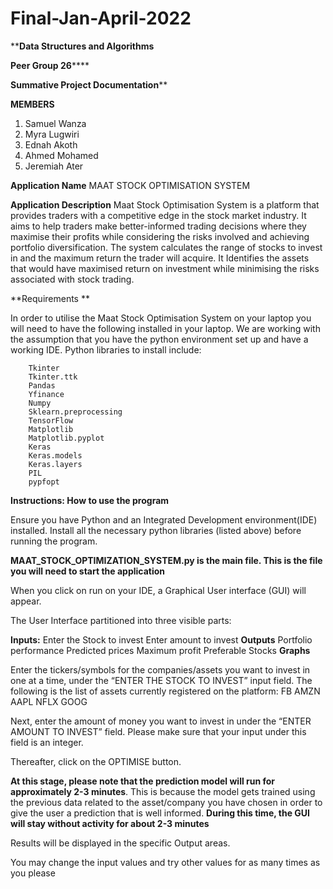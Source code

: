 # Final-Jan-April-2022

****Data Structures and Algorithms**

**Peer Group 26******

**Summative Project Documentation****

**MEMBERS**
1. Samuel Wanza
2. Myra Lugwiri
3. Ednah Akoth
4. Ahmed Mohamed
5. Jeremiah Ater



**Application Name**
MAAT STOCK OPTIMISATION SYSTEM

**Application Description**
Maat Stock Optimisation System is a  platform that provides traders with a competitive edge in the stock market industry. It aims to help traders make better-informed trading decisions where they maximise their profits while considering the risks involved and achieving portfolio diversification. The system calculates the range of stocks to invest in and the maximum return the trader will acquire. It Identifies the assets that would have maximised return on investment while minimising the risks associated with stock trading.

**Requirements **

In order to utilise the Maat Stock Optimisation System on your laptop you will need to have the following installed in your laptop. We are working with the assumption that you have the python environment set up and have a working IDE.
Python libraries to install include:

        Tkinter 
        Tkinter.ttk
        Pandas
        Yfinance
        Numpy
        Sklearn.preprocessing
        TensorFlow
        Matplotlib
        Matplotlib.pyplot
        Keras
        Keras.models
        Keras.layers
        PIL
        pypfopt


**Instructions: How to use the program**



Ensure you have Python and an Integrated Development environment(IDE) installed.
Install all the necessary python libraries (listed above) before running the program.

**MAAT_STOCK_OPTIMIZATION_SYSTEM.py is the main file. This is the file you will need to start the application**

When you click on run on your IDE, a Graphical User interface (GUI) will appear.

The User Interface partitioned into three visible parts:

**Inputs:**
        Enter the Stock to invest
        Enter amount to invest
**Outputs**
        Portfolio performance
        Predicted prices
        Maximum profit
        Preferable Stocks
**Graphs**

Enter the tickers/symbols for the companies/assets you want to invest in one at a time, under the “ENTER THE STOCK TO INVEST” input field. The following is the list of assets currently registered on the platform:
        FB
        AMZN 
        AAPL 
        NFLX
        GOOG

Next, enter the amount of money you want to invest in under the “ENTER AMOUNT TO INVEST” field. Please make sure that your input under this field is an integer. 

Thereafter, click on the OPTIMISE button. 

**At this stage, please note that the prediction model will run for approximately 2-3 minutes**. This is because the model gets trained using the previous data related to the asset/company you have chosen in order to give the user a prediction that is well informed. **During this time, the GUI will stay without activity for about 2-3 minutes**

Results will be displayed in the specific Output areas. 

You may change the input values and try other values for as many times as you please

